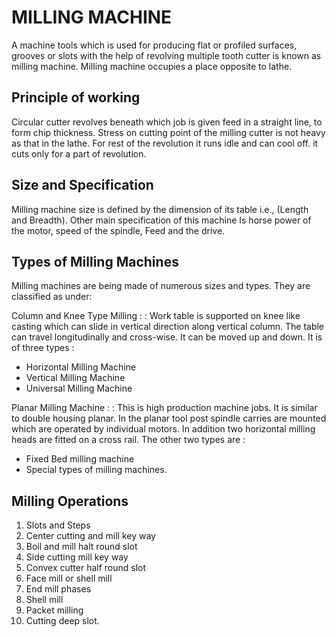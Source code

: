 # MILLING MACHINE 

A machine tools which is used for producing flat or profiled surfaces, grooves or slots with the help of revolving multiple tooth cutter is known as milling machine. Milling machine occupies a place opposite to lathe. 

## Principle of working

Circular cutter revolves beneath which job is given feed in a straight line, to form chip thickness. Stress on cutting point of the milling cutter is not heavy as that in the lathe. For rest of the revolution it runs idle and can cool off. it cuts only for a part of revolution. 

## Size and Specification 

Milling machine size is defined by the dimension of its table i.e., (Length and Breadth). Other main specification of this machine Is horse power of the motor, speed of the spindle, Feed and the drive. 

## Types of Milling Machines

Milling machines are being made of numerous sizes and types. They are classified as under: 

Column and Knee Type Milling : 
:  Work table is supported on knee like casting which can slide in vertical direction along vertical column. The table can travel longitudinally and cross-wise. It can be moved up and down. It is of three types :
 
   * Horizontal Milling Machine 
   * Vertical Milling Machine 
   * Universal Milling Machine

Planar Milling Machine : 
:  This is high production machine jobs. It is similar to double housing planar. In the planar tool post spindle carries are mounted which are operated by individual motors. In addition two horizontal milling heads are fitted on a cross rail. The other two types are :
 
   * Fixed Bed milling machine 
   * Special types of milling machines.

## Milling Operations

1. Slots and Steps
1. Center cutting and mill key way
1. Boil and mill halt round slot
1. Side cutting mill key way
1. Convex cutter half round slot
1. Face mill or shell mill
1. End mill phases
1. Shell mill
1. Packet milling
1. Cutting deep slot.

